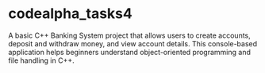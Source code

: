 # codealpha_tasks4
A basic C++ Banking System project that allows users to create accounts, deposit and withdraw money, and view account details. This console-based application helps beginners understand object-oriented programming and file handling in C++.
